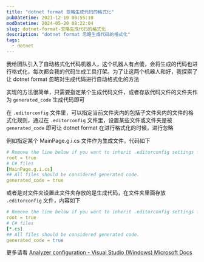 ```yaml
---
title: "dotnet format 忽略生成代码的格式化"
pubDatetime: 2021-12-10 00:55:10
modDatetime: 2024-05-20 08:22:04
slug: dotnet-format-忽略生成代码的格式化
description: "dotnet format 忽略生成代码的格式化"
tags:
  - dotnet
---
```





我给团队引入了自动格式化代码机器人，这个机器人有点傻，会将生成的代码也进行格式化，每次都会我的代码生成工具打架。为了让这两个机器人和好，我探索了让 dotnet format 忽略对生成代码进行自动格式化的方法

<!--more-->


<!-- CreateTime:2021/12/10 8:55:10 -->

<!-- 发布 -->

实现的方法很简单，只需要指定某个生成代码文件，或者存放代码文件的文件夹作为 `generated_code` 生成代码即可

在 `.editorconfig` 文件里，可以指定当前文件夹内的包括子文件夹内的文件的格式化规则，通过在 `.editorconfig` 文件里，设置某些文件或文件夹是被 `generated_code` 即可让 dotnet format 在进行格式化的时候，进行忽略

例如指定某个 MainPage.g.i.cs 文件作为生成文件，代码如下

```yml
# Remove the line below if you want to inherit .editorconfig settings from higher directories
root = true
# C# files
[MainPage.g.i.cs]
## All files should be considered generated code.
generated_code = true
```

或者是对文件夹设置此文件夹存放的是生成代码，在文件夹里面存放 `.editorconfig` 文件，内容如下

```yml
# Remove the line below if you want to inherit .editorconfig settings from higher directories
root = true
# C# files
[*.cs]
## All files should be considered generated code.
generated_code = true
```

更多请看 [Analyzer configuration - Visual Studio (Windows) Microsoft Docs](https://docs.microsoft.com/en-us/visualstudio/code-quality/use-roslyn-analyzers?view=vs-2022&WT.mc_id=WD-MVP-5003260 )

